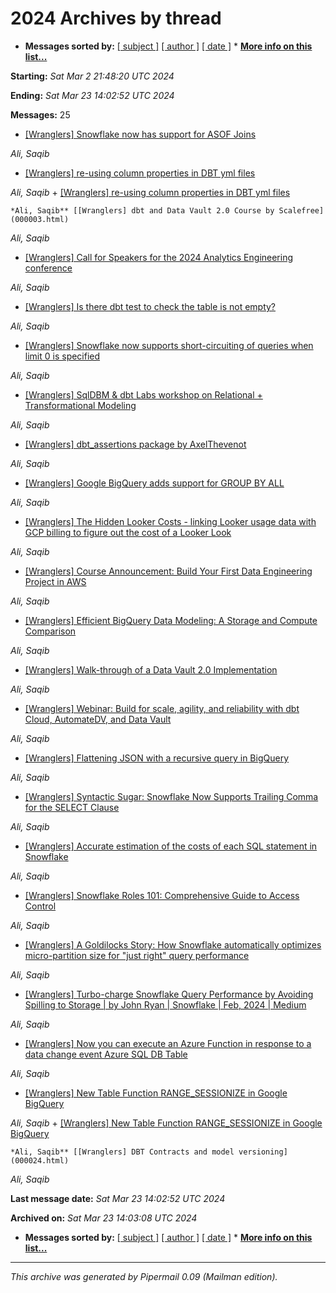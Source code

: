 




 2024 Archives by thread
=========================


* **Messages sorted by:** 
[[ subject ]](subject.html#start) 
[[ author ]](author.html#start) 
[[ date ]](date.html#start) * **[More info on this list...](https://analyticsengineering.net/mailman/listinfo/wranglers)**



**Starting:** 
*Sat Mar 2 21:48:20 UTC 2024* 
  

**Ending:** 
*Sat Mar 23 14:02:52 UTC 2024* 
  

**Messages:** 
 25
 
* [[Wranglers] Snowflake now has support for ASOF Joins](000000.html) 

*Ali, Saqib* 
* [[Wranglers] re-using column properties in DBT yml files](000001.html) 

*Ali, Saqib* 
	+ [[Wranglers] re-using column properties in DBT yml files](000002.html) 
	
	*Ali, Saqib** [[Wranglers] dbt and Data Vault 2.0 Course by Scalefree](000003.html) 

*Ali, Saqib* 
* [[Wranglers] Call for Speakers for the 2024 Analytics Engineering conference](000004.html) 

*Ali, Saqib* 
* [[Wranglers] Is there dbt test to check the table is not empty?](000005.html) 

*Ali, Saqib* 
* [[Wranglers] Snowflake now supports short-circuiting of queries when limit 0 is specified](000006.html) 

*Ali, Saqib* 
* [[Wranglers] SqlDBM & dbt Labs workshop on Relational + Transformational Modeling](000007.html) 

*Ali, Saqib* 
* [[Wranglers] dbt\_assertions package by AxelThevenot](000008.html) 

*Ali, Saqib* 
* [[Wranglers] Google BigQuery adds support for GROUP BY ALL](000009.html) 

*Ali, Saqib* 
* [[Wranglers] The Hidden Looker Costs - linking Looker usage data with GCP billing to figure out the cost of a Looker Look](000010.html) 

*Ali, Saqib* 
* [[Wranglers] Course Announcement: Build Your First Data Engineering Project in AWS](000011.html) 

*Ali, Saqib* 
* [[Wranglers] Efficient BigQuery Data Modeling: A Storage and Compute Comparison](000012.html) 

*Ali, Saqib* 
* [[Wranglers] Walk-through of a Data Vault 2.0 Implementation](000013.html) 

*Ali, Saqib* 
* [[Wranglers] Webinar: Build for scale, agility, and reliability with dbt Cloud, AutomateDV, and Data Vault](000014.html) 

*Ali, Saqib* 
* [[Wranglers] Flattening JSON with a recursive query in BigQuery](000015.html) 

*Ali, Saqib* 
* [[Wranglers] Syntactic Sugar: Snowflake Now Supports Trailing Comma for the SELECT Clause](000016.html) 

*Ali, Saqib* 
* [[Wranglers] Accurate estimation of the costs of each SQL statement in Snowflake](000017.html) 

*Ali, Saqib* 
* [[Wranglers] Snowflake Roles 101: Comprehensive Guide to Access Control](000018.html) 

*Ali, Saqib* 
* [[Wranglers] A Goldilocks Story: How Snowflake automatically optimizes micro-partition size for "just right" query performance](000019.html) 

*Ali, Saqib* 
* [[Wranglers] Turbo-charge Snowflake Query Performance by Avoiding Spilling to Storage \| by John Ryan \| Snowflake \| Feb, 2024 \| Medium](000020.html) 

*Ali, Saqib* 
* [[Wranglers] Now you can execute an Azure Function in response to a data change event Azure SQL DB Table](000021.html) 

*Ali, Saqib* 
* [[Wranglers] New Table Function RANGE\_SESSIONIZE in Google BigQuery](000022.html) 

*Ali, Saqib* 
	+ [[Wranglers] New Table Function RANGE\_SESSIONIZE in Google BigQuery](000023.html) 
	
	*Ali, Saqib** [[Wranglers] DBT Contracts and model versioning](000024.html) 

*Ali, Saqib*



**Last message date:**
*Sat Mar 23 14:02:52 UTC 2024* 
  

**Archived on:** 
*Sat Mar 23 14:03:08 UTC 2024* 

* **Messages sorted by:** 
[[ subject ]](subject.html#start) 
[[ author ]](author.html#start) 
[[ date ]](date.html#start) * **[More info on this list...](https://analyticsengineering.net/mailman/listinfo/wranglers)**





---


*This archive was generated by
 Pipermail 0.09 (Mailman edition).* 

















